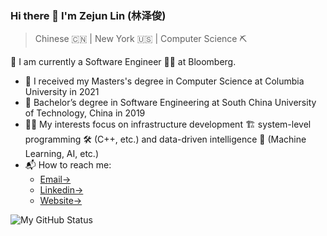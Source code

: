 ### Hi there 👋 I'm Zejun Lin (林泽俊)
> Chinese 🇨🇳 | New York 🇺🇸 | Computer Science ⛏

🌱 I am currently a Software Engineer 🧑‍💻 at Bloomberg.

* 💸 I received my Masters's degree in Computer Science at Columbia University in 2021
* 📝 Bachelor’s degree in Software Engineering at South China University of Technology, China in 2019
* 🧑‍🎨 My interests focus on infrastructure development 🏗 system-level programming 🛠 (C++, etc.) and data-driven intelligence 📱 (Machine Learning, AI, etc.)
* 📬 How to reach me:
  * [Email->](mailto:name@email.com)
  * [Linkedin->](https://www.linkedin.com/in/zejlin)
  * [Website->](https://crysple.github.io/about/)
  
  
![My GitHub Status](https://github-readme-stats.vercel.app/api?username=crysple&show_icons=true)
